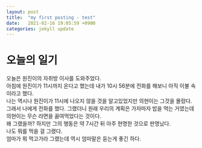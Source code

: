 ```yaml
---
layout: post
title:  "my first posting - test"
date:   2021-02-16 19:05:59 +0900
categories: jekyll update
---
```

# 오늘의 일기
오늘은 원진이의 자취방 이사를 도와주었다.  
아침에 원진이가 11시까지 온다고 했는데 
내가 10시 56분에 전화를 해보니 아직 이불 속이라고 했다.  
나는 역시나 원진이가 11시에 나오지 않을 것을 알고있었지만 
의현이는 그것을 몰랐다.   
그래서 나에게 전화를 했다. 그랬더니 원래 우리의 계획은 가자마자 밥을 먹는 거였는데 
의현이는 무슨 라면을 끓여먹었다는 것이다.  
왜 그랬을까? 하지만 그의 행동은 약 7시간 뒤 아주 현명한 것으로 판명났다.  
나도 뭐를 먹을 걸 그랬다.  
엄마가 뭐 먹고가라 그랬는데 역시 엄마말은 듣는게 좋긴 하다.
